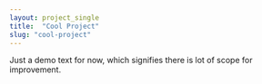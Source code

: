 ```yaml
---
layout: project_single
title:  "Cool Project"
slug: "cool-project"
---
```

Just a demo text for now, which signifies there is lot of scope for improvement.